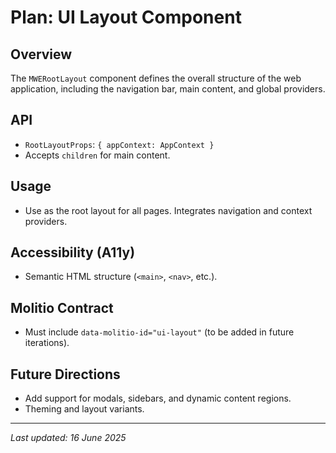 # Plan: UI Layout Component

## Overview
The `MWERootLayout` component defines the overall structure of the web application, including the navigation bar, main content, and global providers.

## API
- `RootLayoutProps`: `{ appContext: AppContext }`
- Accepts `children` for main content.

## Usage
- Use as the root layout for all pages. Integrates navigation and context providers.

## Accessibility (A11y)
- Semantic HTML structure (`<main>`, `<nav>`, etc.).

## Molitio Contract
- Must include `data-molitio-id="ui-layout"` (to be added in future iterations).

## Future Directions
- Add support for modals, sidebars, and dynamic content regions.
- Theming and layout variants.

---

_Last updated: 16 June 2025_
